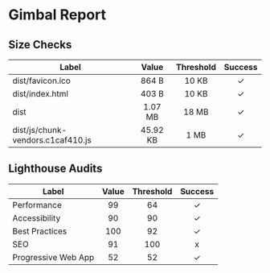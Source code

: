 # Gimbal Report

## Size Checks

| Label                             | Value    | Threshold | Success |
| ----                              |  :---:   |   :---:   |  :---:  |
| dist/favicon.ico                  |  864 B   |   10 KB   |    ✓    |
| dist/index.html                   |  403 B   |   10 KB   |    ✓    |
| dist                              | 1.07 MB  |   18 MB   |    ✓    |
| dist/js/chunk-vendors.c1caf410.js | 45.92 KB |   1 MB    |    ✓    |

## Lighthouse Audits

| Label               | Value | Threshold | Success |
| ----                | :---: |   :---:   |  :---:  |
| Performance         |  99   |    64     |    ✓    |
| Accessibility       |  90   |    90     |    ✓    |
| Best Practices      |  100  |    92     |    ✓    |
| SEO                 |  91   |    100    |    x    |
| Progressive Web App |  52   |    52     |    ✓    |
